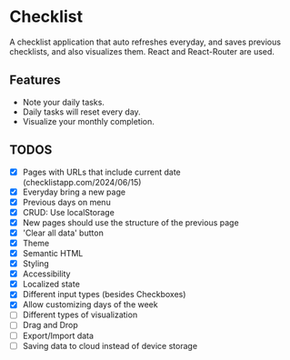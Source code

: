 # Checklist

A checklist application that auto refreshes everyday, and saves previous checklists, and also visualizes them. React and React-Router are used.

## Features

- Note your daily tasks.
- Daily tasks will reset every day.
- Visualize your monthly completion.

## TODOS

- [x] Pages with URLs that include current date (checklistapp.com/2024/06/15)
- [x] Everyday bring a new page
- [x] Previous days on menu
- [x] CRUD: Use localStorage
- [x] New pages should use the structure of the previous page
- [x] 'Clear all data' button
- [x] Theme
- [x] Semantic HTML
- [x] Styling
- [x] Accessibility
- [x] Localized state
- [x] Different input types (besides Checkboxes)
- [x] Allow customizing days of the week
- [ ] Different types of visualization
- [ ] Drag and Drop
- [ ] Export/Import data
- [ ] Saving data to cloud instead of device storage
